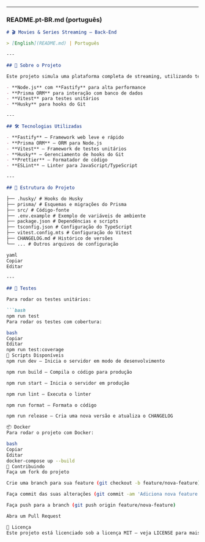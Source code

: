 
---

### **README.pt-BR.md** (português)

```markdown
# 🎬 Movies & Series Streaming – Back-End

> [English](README.md) | Português

---

## 🚀 Sobre o Projeto

Este projeto simula uma plataforma completa de streaming, utilizando tecnologias modernas:

- **Node.js** com **Fastify** para alta performance
- **Prisma ORM** para interação com banco de dados
- **Vitest** para testes unitários
- **Husky** para hooks do Git

---

## 🛠️ Tecnologias Utilizadas

- **Fastify** – Framework web leve e rápido
- **Prisma ORM** – ORM para Node.js
- **Vitest** – Framework de testes unitários
- **Husky** – Gerenciamento de hooks do Git
- **Prettier** – Formatador de código
- **ESLint** – Linter para JavaScript/TypeScript

---

## 📁 Estrutura do Projeto

├── .husky/ # Hooks do Husky
├── prisma/ # Esquemas e migrações do Prisma
├── src/ # Código-fonte
├── .env.example # Exemplo de variáveis de ambiente
├── package.json # Dependências e scripts
├── tsconfig.json # Configuração do TypeScript
├── vitest.config.mts # Configuração do Vitest
├── CHANGELOG.md # Histórico de versões
└── ... # Outros arquivos de configuração

yaml
Copiar
Editar

---

## 🧪 Testes

Para rodar os testes unitários:

```bash
npm run test
Para rodar os testes com cobertura:

bash
Copiar
Editar
npm run test:coverage
🔧 Scripts Disponíveis
npm run dev – Inicia o servidor em modo de desenvolvimento

npm run build – Compila o código para produção

npm run start – Inicia o servidor em produção

npm run lint – Executa o linter

npm run format – Formata o código

npm run release – Cria uma nova versão e atualiza o CHANGELOG

📦 Docker
Para rodar o projeto com Docker:

bash
Copiar
Editar
docker-compose up --build
📝 Contribuindo
Faça um fork do projeto

Crie uma branch para sua feature (git checkout -b feature/nova-feature)

Faça commit das suas alterações (git commit -am 'Adiciona nova feature')

Faça push para a branch (git push origin feature/nova-feature)

Abra um Pull Request

📄 Licença
Este projeto está licenciado sob a licença MIT – veja LICENSE para mais detalhes.